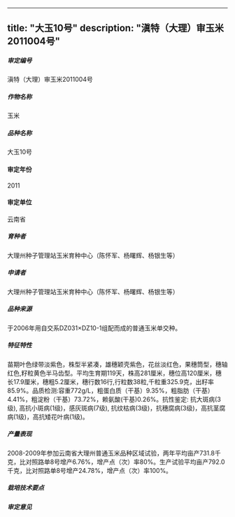 
---
title: "大玉10号"
description: "滇特（大理）审玉米2011004号"
---
##### 审定编号 
滇特（大理）审玉米2011004号

##### 作物名称
玉米

##### 品种名称
大玉10号

#### 审定年份
2011	

#### 审定单位
云南省

##### 育种者
大理州种子管理站玉米育种中心（陈怀军、杨曙辉、杨银生等）

##### 申请者
大理州种子管理站玉米育种中心（陈怀军、杨曙辉、杨银生等）

##### 品种来源
于2006年用自交系DZ031×DZ10-1组配而成的普通玉米单交种。

##### 特征特性
苗期叶色绿带淡紫色，株型半紧凑，雄穗颖壳紫色，花丝淡红色，果穗筒型，穗轴红色,籽粒黄色半马齿型。平均生育期119天，株高281厘米，穗位高120厘米，穗长17.9厘米，穗粗5.2厘米，穗行数16行,行粒数38粒,千粒重325.9克，出籽率85.9%。品质检测:容重772g/L，粗蛋白质（干基）9.35%，粗脂肪（干基）4.41%，粗淀粉（干基）73.72%，赖氨酸(干基)0.26%。抗性鉴定: 抗大斑病(3级), 高抗小斑病(1级)，感灰斑病(7级), 抗纹枯病(3级)，抗穗腐病(3级)，高抗茎腐病(1级)，高抗矮花叶病(1级)。

##### 产量表现
2008-2009年参加云南省大理州普通玉米品种区域试验，两年平均亩产731.8千克，比对照路单8号增产6.76%，增产点（次）率80%。生产试验平均亩产792.0千克，比对照路单8号增产24.78%，增产点（次）率100%。

##### 栽培技术要点


##### 审定意见




